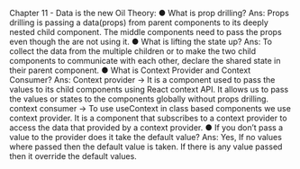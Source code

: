Chapter 11 - Data is the new Oil
Theory:
● What is prop drilling?
Ans: Props drilling is passing a data(props) from parent components to its deeply nested child component.
The middle components need to pass the props even though the are not using it.
● What is lifting the state up?
Ans: To collect the data from the multiple children or to make the two child components to communicate with each other, declare the shared state in their parent component.
● What is Context Provider and Context Consumer?
Ans: Context provider -> It is a component used to pass the values to its child components using React context API. It allows us to pass the values or states to the components globally without props drilling.
context consumer -> To use useContext in class based components we use context provider.
It is a component that subscribes to a context provider to access the data that provided by a context provider.
● If you don’t pass a value to the provider does it take the default value?
Ans: Yes, If no values where passed then the default value is taken. If there is any value passed then it override the default values.
